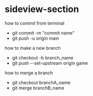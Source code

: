 # sideview-section

how to commit from terminal
- git commit -m "commit name"
- git push -u origin main


how to make a new branch
- git checkout -b branch_name
- git push --set-upstream origin game

how to merge a branch
- git checkout branchA_name
- git merge branchB_name